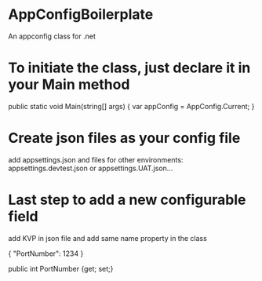 # AppConfigBoilerplate
An appconfig class for .net 

# To initiate the class, just declare it in your Main method
public static void Main(string[] args)
{
    var appConfig = AppConfig.Current;
}

# Create json files as your config file
add appsettings.json and files for other environments: appsettings.devtest.json or appsettings.UAT.json...

# Last step to add a new configurable field
add KVP in json file and add same name property in the class

{
 "PortNumber": 1234
}

public int PortNumber {get; set;}
